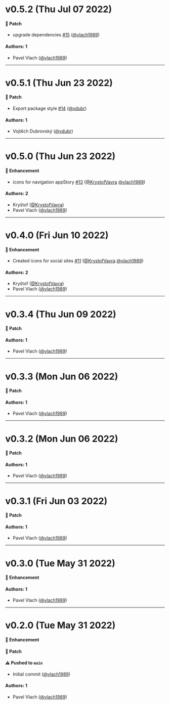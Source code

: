 # v0.5.2 (Thu Jul 07 2022)

#### 🐾 Patch

- upgrade dependencies [#15](https://github.com/gisat-panther/visat-components/pull/15) ([@vlach1989](https://github.com/vlach1989))

#### Authors: 1

- Pavel Vlach ([@vlach1989](https://github.com/vlach1989))

---

# v0.5.1 (Thu Jun 23 2022)

#### 🐾 Patch

- Export package style [#14](https://github.com/gisat-panther/visat-components/pull/14) ([@vdubr](https://github.com/vdubr))

#### Authors: 1

- Vojtěch Dubrovský ([@vdubr](https://github.com/vdubr))

---

# v0.5.0 (Thu Jun 23 2022)

#### 🚀 Enhancement

- icons for navigation appStory [#13](https://github.com/gisat-panther/visat-components/pull/13) ([@KrystofVavra](https://github.com/KrystofVavra) [@vlach1989](https://github.com/vlach1989))

#### Authors: 2

- Kryštof ([@KrystofVavra](https://github.com/KrystofVavra))
- Pavel Vlach ([@vlach1989](https://github.com/vlach1989))

---

# v0.4.0 (Fri Jun 10 2022)

#### 🚀 Enhancement

- Created icons for social sites [#11](https://github.com/gisat-panther/visat-components/pull/11) ([@KrystofVavra](https://github.com/KrystofVavra) [@vlach1989](https://github.com/vlach1989))

#### Authors: 2

- Kryštof ([@KrystofVavra](https://github.com/KrystofVavra))
- Pavel Vlach ([@vlach1989](https://github.com/vlach1989))

---

# v0.3.4 (Thu Jun 09 2022)

#### 🐾 Patch

#### Authors: 1

- Pavel Vlach ([@vlach1989](https://github.com/vlach1989))

---

# v0.3.3 (Mon Jun 06 2022)

#### 🐾 Patch

#### Authors: 1

- Pavel Vlach ([@vlach1989](https://github.com/vlach1989))

---

# v0.3.2 (Mon Jun 06 2022)

#### 🐾 Patch

#### Authors: 1

- Pavel Vlach ([@vlach1989](https://github.com/vlach1989))

---

# v0.3.1 (Fri Jun 03 2022)

#### 🐾 Patch

#### Authors: 1

- Pavel Vlach ([@vlach1989](https://github.com/vlach1989))

---

# v0.3.0 (Tue May 31 2022)

#### 🚀 Enhancement

#### Authors: 1

- Pavel Vlach ([@vlach1989](https://github.com/vlach1989))

---

# v0.2.0 (Tue May 31 2022)

#### 🚀 Enhancement

#### 🐾 Patch

#### ⚠️ Pushed to `main`

- Initial commit ([@vlach1989](https://github.com/vlach1989))

#### Authors: 1

- Pavel Vlach ([@vlach1989](https://github.com/vlach1989))
